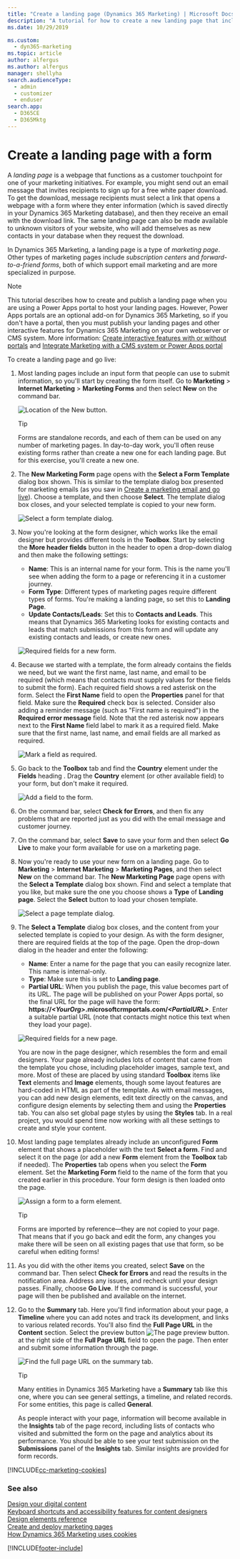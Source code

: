 ```yaml
---
title: "Create a landing page (Dynamics 365 Marketing) | Microsoft Docs"
description: "A tutorial for how to create a new landing page that includes a form for Dynamics 365 Marketing."
ms.date: 10/29/2019

ms.custom: 
  - dyn365-marketing
ms.topic: article
author: alfergus
ms.author: alfergus
manager: shellyha
search.audienceType: 
  - admin
  - customizer
  - enduser
search.app: 
  - D365CE
  - D365Mktg
---
```


# Create a landing page with a form

A *landing page* is a webpage that functions as a customer touchpoint for one of your marketing initiatives. For example, you might send out an email message that invites recipients to sign up for a free white paper download. To get the download, message recipients must select a link that opens a webpage with a form where they enter information (which is saved directly in your Dynamics 365 Marketing database), and then they receive an email with the download link. The same landing page can also be made available to unknown visitors of your website, who will add themselves as new contacts in your database when they request the download.

In Dynamics 365 Marketing, a landing page is a type of *marketing page*. Other types of marketing pages include *subscription centers* and *forward-to-a-friend forms*, both of which support email marketing and are more specialized in purpose.

> [!NOTE]
> This tutorial describes how to create and publish a landing page when you are using a Power Apps portal to host your landing pages. However, Power Apps portals are an optional add-on for Dynamics 365 Marketing, so if you don't have a portal, then you must publish your landing pages and other interactive features for Dynamics 365 Marketing on your own webserver or CMS system. More information: [Create interactive features with or without portals](portals.md) and [Integrate Marketing with a CMS system or Power Apps portal](portal-optional.md)

To create a landing page and go live:

1. Most landing pages include an input form that people can use to submit information, so you'll start by creating the form itself. Go to **Marketing** > **Internet Marketing** > **Marketing Forms** and then select **New** on the command bar.

    ![Location of the New button.](media/form-new-button-location.png "Location of the New button")


    > [!TIP]
    > Forms are standalone records, and each of them can be used on any number of marketing pages. In day-to-day work, you'll often reuse existing forms rather than create a new one for each landing page. But for this exercise, you'll create a new one.

1. The **New Marketing Form** page opens with the **Select a Form Template** dialog box shown. This is similar to the template dialog box presented for marketing emails (as you saw in [Create a marketing email and go live](create-marketing-email.md)). Choose a template, and then choose **Select**. The template dialog box closes, and your selected template is copied to your new form.

    ![Select a form template dialog.](media/form-template-dialog.png "Select a Form Template dialog box")

1. Now you're looking at the form designer, which works like the email designer but provides different tools in the **Toolbox**. Start by selecting the **More header fields** button in the header to open a drop-down dialog and then make the following settings:

   - **Name**: This is an internal name for your form. This is the name you'll see when adding the form to a page or referencing it in a customer journey.
   - **Form Type**: Different types of marketing pages require different types of forms. You're making a landing page, so set this to **Landing Page**.
   - **Update Contacts/Leads**: Set this to **Contacts and Leads**. This means that Dynamics 365 Marketing looks for existing contacts and leads that match submissions from this form and will update any existing contacts and leads, or create new ones.

    ![Required fields for a new form.](media/form-required-fields.png "Required fields for a new form")

1. Because we started with a template, the form already contains the fields we need, but we want the first name, last name, and email to be required (which means that contacts must supply values for these fields to submit the form). Each required field shows a red asterisk on the form. Select the **First Name** field to open the **Properties** panel for that field. Make sure the **Required** check box is selected. Consider also adding a reminder message (such as "First name is required") in the **Required error message** field. Note that the red asterisk now appears next to the **First Name** field label to mark it as a required field. Make sure that the first name, last name, and email fields are all marked as required.

    ![Mark a field as required.](media/form-field-required.png "Mark a field as required")

1. Go back to the **Toolbox** tab and find the **Country** element under the **Fields** heading . Drag the **Country** element (or other available field) to your form, but don't make it required.

    ![Add a field to the form.](media/form-add-field.png "Add a field to the form")

1. On the command bar, select **Check for Errors**, and then fix any problems that are reported just as you did with the email message and customer journey.

1. On the command bar, select **Save** to save your form and then select **Go Live** to make your form available for use on a marketing page.

1. Now you're ready to use your new form on a landing page. Go to **Marketing** > **Internet Marketing** > **Marketing Pages**, and then select **New** on the command bar. The **New Marketing Page** page opens with the **Select a Template** dialog box shown. Find and select a template that you like, but make sure the one you choose shows a **Type** of **Landing page**. Select the **Select** button to load your chosen template.

    ![Select a page template dialog.](media/page-template-dialog.png "Select a Template dialog box")


9. The **Select a Template** dialog box closes, and the content from your selected template is copied to your design. As with the form designer, there are required fields at the top of the page. Open the drop-down dialog in the header and enter the following:

   - **Name**: Enter a name for the page that you can easily recognize later. This name is internal-only.
   - **Type**: Make sure this is set to **Landing page**.
   - **Partial URL**: When you publish the page, this value becomes part of its URL. The page will be published on your Power Apps portal, so the final URL for the page will have the form: **https://*&lt;YourOrg&gt;*.microsoftcrmportals.com/*&lt;PartialURL&gt;***. Enter a suitable partial URL (note that contacts might notice this text when they load your page).

    ![Required fields for a new page.](media/page-required-fields.png "Required fields for a new page")

    You are now in the page designer, which resembles the form and email designers. Your page already includes lots of content that came from the template you chose, including placeholder images, sample text, and more. Most of these are placed by using standard **Toolbox** items like **Text** elements and **Image** elements, though some layout features are hard-coded in HTML as part of the template. As with email messages, you can add new design elements, edit text directly on the canvas, and configure design elements by selecting them and using the **Properties** tab. You can also set global page styles by using the **Styles** tab. In a real project, you would spend time now working with all these settings to create and style your content.

1. Most landing page templates already include an unconfigured **Form** element that shows a placeholder with the text **Select a form**. Find and select it on the page (or add a new **Form** element from the **Toolbox** tab if needed). The **Properties** tab opens when you select the **Form** element. Set the **Marketing Form** field to the name of the form that you created earlier in this procedure. Your form design is then loaded onto the page.

   ![Assign a form to a form element.](media/page-block-assign-form.png "Assign a form to a form element")  

   > [!TIP]
    > Forms are imported by reference—they are not copied to your page. That means that if you go back and edit the form, any changes you make there will be seen on all existing pages that use that form, so be careful when editing forms!

1. As you did with the other items you created, select **Save** on the command bar. Then select **Check for Errors** and read the results in the notification area. Address any issues, and recheck until your design passes. Finally, choose **Go Live**. If the command is successful, your page will then be published and available on the internet.

1. Go to the **Summary** tab. Here you'll find information about your page, a **Timeline** where you can add notes and track its development, and links to various related records. You'll also find the **Full Page URL** in the **Content** section. Select the preview button ![The page preview button.](media/page-preview-button.png "The page preview button") at the right side of the **Full Page URL** field to open the page. Then enter and submit some information through the page.

    ![Find the full page URL on the summary tab.](media/page-summary-url.png "Find the full page URL on the summary tab")

    > [!TIP]
    > Many entities in Dynamics 365 Marketing have a **Summary** tab like this one, where you can see general settings, a timeline, and related records. For some entities, this page is called **General**.

    As people interact with your page, information will become available in the **Insights** tab of the page record, including lists of contacts who visited and submitted the form on the page and analytics about its performance. You should be able to see your test submission on the **Submissions** panel of the **Insights** tab. Similar insights are provided for form records.

[!INCLUDE[cc-marketing-cookies](../includes/cc-marketing-cookies.md)]

### See also

[Design your digital content](design-digital-content.md)  
[Keyboard shortcuts and accessibility features for content designers](designer-shortcuts.md)  
[Design elements reference](content-blocks-reference.md)  
[Create and deploy marketing pages](create-deploy-marketing-pages.md)  
[How Dynamics 365 Marketing uses cookies](cookies.md)



[!INCLUDE[footer-include](../includes/footer-banner.md)]